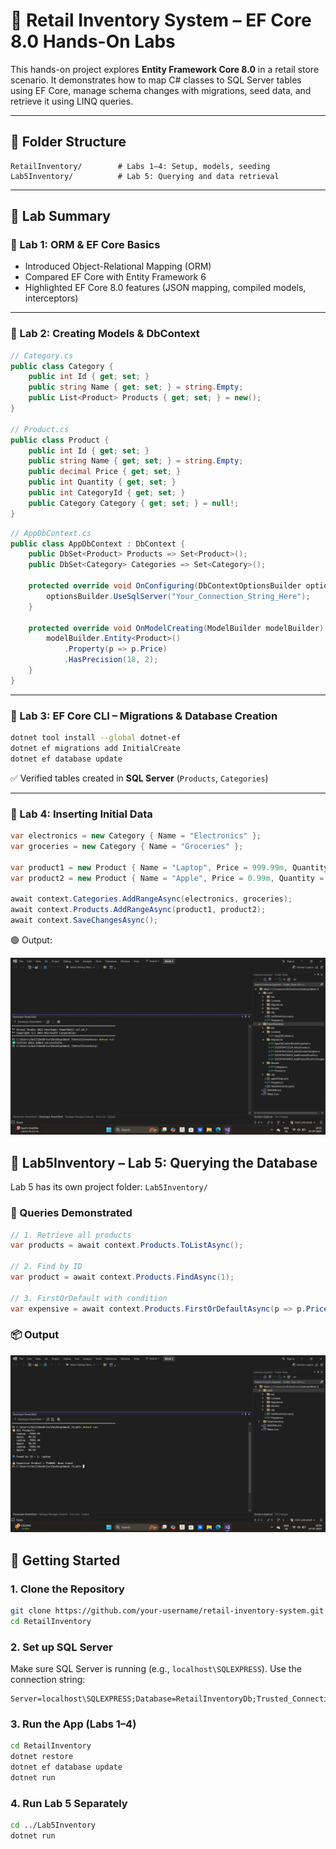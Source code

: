 
# 🛒 Retail Inventory System – EF Core 8.0 Hands-On Labs

This hands-on project explores **Entity Framework Core 8.0** in a retail store scenario. It demonstrates how to map C# classes to SQL Server tables using EF Core, manage schema changes with migrations, seed data, and retrieve it using LINQ queries.

---

## 📁 Folder Structure

```plaintext
RetailInventory/        # Labs 1–4: Setup, models, seeding
Lab5Inventory/          # Lab 5: Querying and data retrieval
````

---

## 🔬 Lab Summary

### 🔹 Lab 1: ORM & EF Core Basics

* Introduced Object-Relational Mapping (ORM)
* Compared EF Core with Entity Framework 6
* Highlighted EF Core 8.0 features (JSON mapping, compiled models, interceptors)

---

### 🔹 Lab 2: Creating Models & DbContext

```csharp
// Category.cs
public class Category {
    public int Id { get; set; }
    public string Name { get; set; } = string.Empty;
    public List<Product> Products { get; set; } = new();
}

// Product.cs
public class Product {
    public int Id { get; set; }
    public string Name { get; set; } = string.Empty;
    public decimal Price { get; set; }
    public int Quantity { get; set; }
    public int CategoryId { get; set; }
    public Category Category { get; set; } = null!;
}
```

```csharp
// AppDbContext.cs
public class AppDbContext : DbContext {
    public DbSet<Product> Products => Set<Product>();
    public DbSet<Category> Categories => Set<Category>();

    protected override void OnConfiguring(DbContextOptionsBuilder optionsBuilder) {
        optionsBuilder.UseSqlServer("Your_Connection_String_Here");
    }

    protected override void OnModelCreating(ModelBuilder modelBuilder) {
        modelBuilder.Entity<Product>()
            .Property(p => p.Price)
            .HasPrecision(18, 2); 
    }
}
```

---

### 🔹 Lab 3: EF Core CLI – Migrations & Database Creation

```bash
dotnet tool install --global dotnet-ef
dotnet ef migrations add InitialCreate
dotnet ef database update
```

✅ Verified tables created in **SQL Server** (`Products`, `Categories`)

---

### 🔹 Lab 4: Inserting Initial Data

```csharp
var electronics = new Category { Name = "Electronics" };
var groceries = new Category { Name = "Groceries" };

var product1 = new Product { Name = "Laptop", Price = 999.99m, Quantity = 10, Category = electronics };
var product2 = new Product { Name = "Apple", Price = 0.99m, Quantity = 100, Category = groceries };

await context.Categories.AddRangeAsync(electronics, groceries);
await context.Products.AddRangeAsync(product1, product2);
await context.SaveChangesAsync();
```

🟢 Output:

![alt text](RetailInventory\Output4.png)


## 📂 Lab5Inventory – Lab 5: Querying the Database

Lab 5 has its own project folder: `Lab5Inventory/`

### 🔎 Queries Demonstrated

```csharp
// 1. Retrieve all products
var products = await context.Products.ToListAsync();

// 2. Find by ID
var product = await context.Products.FindAsync(1);

// 3. FirstOrDefault with condition
var expensive = await context.Products.FirstOrDefaultAsync(p => p.Price > 50000);
```

### 📦 Output

![alt text](Lab5\Output5.png)

## 🚀 Getting Started

### 1. Clone the Repository

```bash
git clone https://github.com/your-username/retail-inventory-system.git
cd RetailInventory
```

### 2. Set up SQL Server

Make sure SQL Server is running (e.g., `localhost\SQLEXPRESS`). Use the connection string:

```plaintext
Server=localhost\SQLEXPRESS;Database=RetailInventoryDb;Trusted_Connection=True;TrustServerCertificate=True;
```

### 3. Run the App (Labs 1–4)

```bash
cd RetailInventory
dotnet restore
dotnet ef database update
dotnet run
```

### 4. Run Lab 5 Separately

```bash
cd ../Lab5Inventory
dotnet run
```